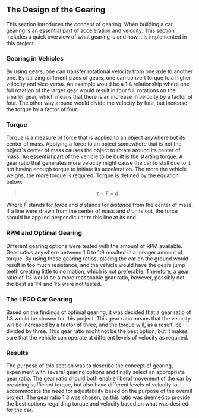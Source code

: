 ## The Design of the Gearing
This section introduces the concept of gearing. When building a car, gearing is an essential part of acceleration and velocity. This section includes a quick overview of what gearing is and how it is implemented in this project.

### Gearing in Vehicles
By using gears, one can transfer rotational velocity from one axle to another one. By utilizing different sizes of gears, one can convert torque to a higher velocity and vice-versa. An example would be a 1:4 relationship where one full rotation of the larger gear would result in four full rotations on the smaller gear, which means that there is an increase in velocity by a factor of four. The other way around would divide the velocity by four, but increase the torque by a factor of four.

### Torque
Torque is a measure of force that is applied to an object anywhere but its center of mass. Applying a force to an object somewhere that is not the object's center of mass causes the object to rotate around its center of mass. An essential part of the vehicle to be built is the starting torque. A gear ratio that generates more velocity might cause the car to stall due to it not having enough torque to initiate its acceleration. The more the vehicle weighs, the more torque is required. Torque is defined by the equation below:

> $$\tau = F \times d$$

Where $F$ stands for *force* and $d$ stands for *distance* from the center of mass. If a line were drawn from the center of mass and $d$ units out, the force should be applied perpendicular to this line at its end.

### RPM and Optimal Gearing
Different gearing options were tested with the amount of RPM available. Gear ratios anywhere between 1:6 to 1:9 resulted in a meager amount of torque. By using these gearing ratios, placing the car on the ground would result in too much resistance, and the vehicle would have the gears jump teeth creating little to no motion, which is not preferable. Therefore, a gear ratio of 1:3 would be a more reasonable gear ratio, however, possibly not the best as 1:4 and 1:5 were not tested.

### The LEGO Car Gearing
Based on the findings of optimal gearing, it was decided that a gear ratio of 1:3 would be chosen for this project. This gear ratio means that the velocity will be increased by a factor of three, and the torque will, as a result, be divided by three. This gear ratio might not be the best option, but it makes sure that the vehicle can operate at different levels of velocity as required.

### Results
The purpose of this section was to describe the concept of gearing, experiment with several gearing options and finally select an appropriate gear ratio. The gear ratio should both enable liberal movement of the car by providing sufficient torque, but also have different levels of velocity to accommodate the need for adjustability based on the purpose of the overall project. The gear ratio 1:3 was chosen, as this ratio was deemed to provide the best options regarding torque and velocity based on what was desired for the car.

